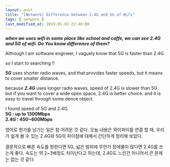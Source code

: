 ```yaml
---
layout: post
title: "[Network] Difference between 2.4G and 5G of Wifi"
tags: [ network ]
last_modified_at: 2019-01-03 22:48:00
---
```


***when we uses wifi in some place like school and caffe, we can see 2.4G and 5G of wifi. Do You know difference of them?***

Although I am software engineer, I vaguely know that 5G is faster than 2.4G. 

so I start to searching !!

***5G*** uses shorter radio waves, and that provides faster speeds, but it means to cover smaller distance.

because ***2.4G*** uses longer radio waves, speed of 2.4G is slower than 5G. but if you want to cover a wide open space, 2.4G is better choice. and it is easy to travel through some dence object.

I found speed of 5G and 2.4G.<br> 
**5G : up to 1300Mbps<br>**
**2.4G : 450~600Mbps<br>**

영어로 뭔가를 남기는 일은 참 어려운 것 같다.
오늘 내용은 와이파이를 연결 할 때, 우리가 쉽게 볼 수 있는 2.4G와 5G의 차이점에 대해서 간단하게 정리해 보았다.

결론적으로 빠른 속도를 원한다면 5G, 넓은 범위에 무언가 장애물이 많다면 2.4G를 쓰는게 좋다. 속도는 약 2~3배정도 차이난다고 하는데, 2.4G도 느린건 아니어서 큰 문제는 없는 것 같다.


